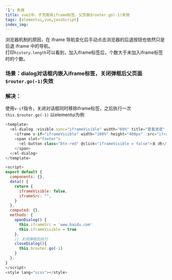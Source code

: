 ```yaml
---
'1': 失效
title: vue2中，子页面有iframe标签，父页面$router.go(-1)失效
tags: [elementui,vue,javaScript]
index_img:
---
```

浏览器机制的原因，在 iframe 导航变化后手动点击浏览器的后退按钮也依然只是后退 iframe 中的导航。  
打印`history.length`可以看到，加入iframe标签后，个数大于未加入iframe标签时的个数。
### 场景：dialog对话框内嵌入iframe标签，关闭弹框后父页面`$router.go(-1)`失效
### 解决：
使用`v-if`指令，关闭对话框同时移除iframe标签，之后执行一次`this.$router.go(-1)`
以elementui为例
``` javaScript
<template>
  <el-dialog :visible.sync="iframeVisible" width="60%" title="查看进度" @closed="closeDialog">
    <iframe v-if="iframeVisible" width="100%" height="400px" :src="iframeSrc" sandbox="allow-scripts allow-same-origin"> </iframe>
    <span slot="footer">
      <el-button class="btn-red" @click="iframeVisible = false">关 闭</el-button>
    </span>
  </el-dialog>
</template>

<script>
export default {
  components: {},
  data() {
    return {
      iframeVisible: false,
      iframeSrc: "",
    }
  },
  computed: {},
  methods: {
    openDialog() {
      this.iframeSrc = 'www.baidu.com'
      this.iframeVisible = true
    },
    // 关闭弹框后执行
    closeDialog(){
      this.$router.go(-1)
    }
  },
}
</script>
<style lang="scss"></style>

```